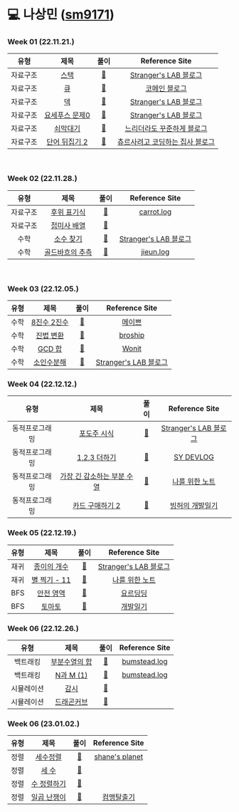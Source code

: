 # 💻 나상민 ([sm9171](https://github.com/sm9171))

### Week 01 (22.11.21.)

| 유형  |                              제목                              |                                                                                   풀이                                                                                    |                                                                                                           Reference Site                                                                                                           | 
|:---:|:------------------------------------------------------------:|:-----------------------------------------------------------------------------------------------------------------------------------------------------------------------:|:----------------------------------------------------------------------------------------------------------------------------------------------------------------------------------------------------------------------------------:|
| 자료구조 |    <a href="https://www.acmicpc.net/problem/10828">스택</a>    | <a href="https://github.com/AlgorismTest/coding-test-study/blob/SangMin/%EB%82%98%EC%83%81%EB%AF%BC/%EB%AC%B8%EC%A0%9C/1%EC%A3%BC%EC%B0%A8/10828/Boj_10828.java">🔗</a> |                                                                                  <a href="https://st-lab.tistory.com/175">Stranger's LAB 블로그</a>                                                                                   |
| 자료구조 |    <a href="https://www.acmicpc.net/problem/10845">큐</a>     | <a href="https://github.com/AlgorismTest/coding-test-study/blob/SangMin/%EB%82%98%EC%83%81%EB%AF%BC/%EB%AC%B8%EC%A0%9C/1%EC%A3%BC%EC%B0%A8/10845/Boj_10845.java">🔗</a> |                                                                                        <a href="https://comain.tistory.com/272">코메인 블로그</a>                                                                                        |
| 자료구조 |    <a href="https://www.acmicpc.net/problem/10866">덱</a>     | <a href="https://github.com/AlgorismTest/coding-test-study/blob/SangMin/%EB%82%98%EC%83%81%EB%AF%BC/%EB%AC%B8%EC%A0%9C/1%EC%A3%BC%EC%B0%A8/10866/Boj_10866.java">🔗</a> |                                                                                  <a href="https://st-lab.tistory.com/211">Stranger's LAB 블로그</a>                                                                                   |
| 자료구조 | <a href="https://www.acmicpc.net/problem/10866">요세푸스 문제0</a> | <a href="https://github.com/AlgorismTest/coding-test-study/blob/SangMin/%EB%82%98%EC%83%81%EB%AF%BC/%EB%AC%B8%EC%A0%9C/1%EC%A3%BC%EC%B0%A8/11866/Boj_11866.java">🔗</a> |                                                                                  <a href="https://st-lab.tistory.com/197">Stranger's LAB 블로그</a>                                                                                   |
| 자료구조 |   <a href="https://www.acmicpc.net/problem/10799">쇠막대기</a>   | <a href="https://github.com/AlgorismTest/coding-test-study/blob/SangMin/%EB%82%98%EC%83%81%EB%AF%BC/%EB%AC%B8%EC%A0%9C/1%EC%A3%BC%EC%B0%A8/10799/Boj_10799.java">🔗</a> |                                                                                 <a href="https://steady-coding.tistory.com/10">느리더라도 꾸준하게 블로그</a>                                                                                  |
| 자료구조 | <a href="https://www.acmicpc.net/problem/17413">단어 뒤집기 2</a> | <a href="https://github.com/AlgorismTest/coding-test-study/blob/SangMin/%EB%82%98%EC%83%81%EB%AF%BC/%EB%AC%B8%EC%A0%9C/1%EC%A3%BC%EC%B0%A8/17413/Boj_17413.java">🔗</a> | <a href="https://yongku.tistory.com/entry/%EB%B0%B1%EC%A4%80-%EC%95%8C%EA%B3%A0%EB%A6%AC%EC%A6%98-%EB%B0%B1%EC%A4%80-17413%EB%B2%88-%EB%8B%A8%EC%96%B4-%EB%92%A4%EC%A7%91%EA%B8%B0-2-%EC%9E%90%EB%B0%94Java">츄르사려고 코딩하는 집사 블로그</a> |

<br>

### Week 02 (22.11.28.)

|  유형  |                             제목                              |                                                                                   풀이                                                                                    |                                                                                Reference Site                                                                                 | 
|:----:|:-----------------------------------------------------------:|:-----------------------------------------------------------------------------------------------------------------------------------------------------------------------:|:-----------------------------------------------------------------------------------------------------------------------------------------------------------------------------:|
| 자료구조 |  <a href="https://www.acmicpc.net/problem/1918">후위 표기식</a>  | <a href="">🔗</a> |               <a href="https://velog.io/@yanghl98/%EB%B0%B1%EC%A4%80-1918-%ED%9B%84%EC%9C%84-%ED%91%9C%EA%B8%B0%EC%8B%9D-JAVA%EC%9E%90%EB%B0%94">carrot.log</a>               |
| 자료구조 | <a href="https://www.acmicpc.net/problem/11656">접미사 배열</a>  | <a href="">🔗</a> |                                                                                <a href=""></a>                                                                                |
|  수학  |  <a href="https://www.acmicpc.net/problem/1978">소수 찾기</a>   | <a href="">🔗</a> |                                                        <a href="https://st-lab.tistory.com/80">Stranger's LAB 블로그</a>                                                         |
|  수학  | <a href="https://www.acmicpc.net/problem/6588">골드바흐의 추측</a> | <a href="">🔗</a> | <a href="https://velog.io/@kimmjieun/%EB%B0%B1%EC%A4%80-6588%EB%B2%88-%EA%B3%A8%EB%93%9C%EB%B0%94%ED%9D%90%EC%9D%98-%EC%B6%94%EC%B8%A1-Java-%EC%9E%90%EB%B0%94">jieun.log</a> |

<br>

### Week 03 (22.12.05.)

| 유형  |                             제목                             |                                                                                   풀이                                                                                    |                                    Reference Site                                     | 
|:---:|:----------------------------------------------------------:|:-----------------------------------------------------------------------------------------------------------------------------------------------------------------------:|:-------------------------------------------------------------------------------------:|
| 수학  | <a href="https://www.acmicpc.net/problem/1212">8진수 2진수</a> | <a href="">🔗</a> |                   <a href="https://maivve.tistory.com/198">메이쁘</a>                    |
| 수학  |    <a href="https://www.acmicpc.net/problem/2745">진법 변환</a>     | <a href="">🔗</a> |                 <a href="https://broship.tistory.com/202">broship</a>                 |
| 수학  |    <a href="https://www.acmicpc.net/problem/9613">GCD 합</a>     | <a href="">🔗</a> |                   <a href="https://wonit.tistory.com/414">Wonit</a>                   |
| 수학  |  <a href="https://www.acmicpc.net/problem/11653">소인수분해</a>  | <a href="">🔗</a> |                                    <a href="https://st-lab.tistory.com/152">Stranger's LAB 블로그</a>                                    |

### Week 04 (22.12.12.)

|   유형    |                              제목                               |                                                                                   풀이                                                                                    |                         Reference Site                          | 
|:-------:|:-------------------------------------------------------------:|:-----------------------------------------------------------------------------------------------------------------------------------------------------------------------:|:---------------------------------------------------------------:|
| 동적프로그래밍 |   <a href="https://www.acmicpc.net/problem/2156">포도주 시식</a>   | <a href="">🔗</a> | <a href="https://st-lab.tistory.com/135">Stranger's LAB 블로그</a> |
| 동적프로그래밍 | <a href="https://www.acmicpc.net/problem/9095">1,2,3 더하기</a>  | <a href="">🔗</a> |     <a href="https://lotuslee.tistory.com/43">SY DEVLOG</a>     |
| 동적프로그래밍 |     <a href="https://www.acmicpc.net/problem/11722">가장 긴 감소하는 부분 수열</a>      | <a href="">🔗</a> |   <a href="https://developer-mac.tistory.com/72">나를 위한 노트</a>   |
| 동적프로그래밍 |     <a href="https://www.acmicpc.net/problem/16194">카드 구매하기 2</a>      | <a href="">🔗</a> |     <a href="https://binghedev.tistory.com/66">빙허의 개발일기</a>      |

### Week 05 (22.12.19.)

| 유형  |                              제목                              |                                                                                   풀이                                                                                    |                         Reference Site                          | 
|:---:|:------------------------------------------------------------:|:-----------------------------------------------------------------------------------------------------------------------------------------------------------------------:|:---------------------------------------------------------------:|
| 재귀  |  <a href="https://www.acmicpc.net/problem/1780">종이의 개수</a>   | <a href="">🔗</a> | <a href="https://st-lab.tistory.com/235">Stranger's LAB 블로그</a> |
| 재귀  | <a href="https://www.acmicpc.net/problem/2448">별 찍기 - 11</a> | <a href="">🔗</a> |   <a href="https://developer-mac.tistory.com/23">나를 위한 노트</a>   |
| BFS |   <a href="https://www.acmicpc.net/problem/2468">안전 영역</a>   | <a href="">🔗</a> |     <a href="https://hyeounstory.tistory.com/180">요르딩딩</a>      |
| BFS |    <a href="https://www.acmicpc.net/problem/7569">토마토</a>    | <a href="">🔗</a> |        <a href="https://dragon-h.tistory.com/17">개발일기</a>        |

### Week 06 (22.12.26.)

|  유형   |                              제목                              |                                                                                   풀이                                                                                    |                                                                      Reference Site                                                                      | 
|:-----:|:------------------------------------------------------------:|:-----------------------------------------------------------------------------------------------------------------------------------------------------------------------:|:--------------------------------------------------------------------------------------------------------------------------------------------------------:|
| 백트래킹  |  <a href="https://www.acmicpc.net/problem/1182">부분수열의 합</a>  | <a href="">🔗</a> |      <a href="https://velog.io/@bumstead/%EB%B0%B1%ED%8A%B8%EB%9E%98%ED%82%B9backTracking-JAVA-%EB%B0%B1%EC%A4%80-15649-9663-1182">bumstead.log</a>      |
| 백트래킹  | <a href="https://www.acmicpc.net/problem/15649">N과 M (1)</a> | <a href="">🔗</a> |       <a href="https://velog.io/@bumstead/%EB%B0%B1%ED%8A%B8%EB%9E%98%ED%82%B9backTracking-JAVA-%EB%B0%B1%EC%A4%80-15649-9663-1182">bumstead.log</a>     |
| 시뮬레이션 |    <a href="https://www.acmicpc.net/problem/15683">감시</a>    | <a href="">🔗</a> |                                                                     <a href=""></a>                                                                      |
| 시뮬레이션 |  <a href="https://www.acmicpc.net/problem/15685">드래곤커브</a>   | <a href="">🔗</a> |                                                                     <a href=""></a>                                                                      |

### Week 06 (23.01.02.)

| 유형  |                            제목                             |                    풀이              |                           Reference Site                            | 
|:---:|:---------------------------------------------------------:|:----------------------------------:|:-------------------------------------------------------------------:|
| 정렬  |  <a href="https://www.acmicpc.net/problem/2752">세수정렬</a>  |         <a href="">🔗</a>          |   <a href="https://shanepark.tistory.com/184">shane's planet</a>    |
| 정렬  |  <a href="https://www.acmicpc.net/problem/10817">세 수</a>  |         <a href="">🔗</a>          |                           <a href=""></a>                           |
| 정렬  | <a href="https://www.acmicpc.net/problem/2750">수 정렬하기</a> |         <a href="">🔗</a>          |                           <a href=""></a>                           |
| 정렬  | <a href="https://www.acmicpc.net/problem/2309">일곱 난쟁이</a> |         <a href="">🔗</a>          | <a href="https://m.blog.naver.com/hanjo1515/221874318797">컴맹탈출기</a> |